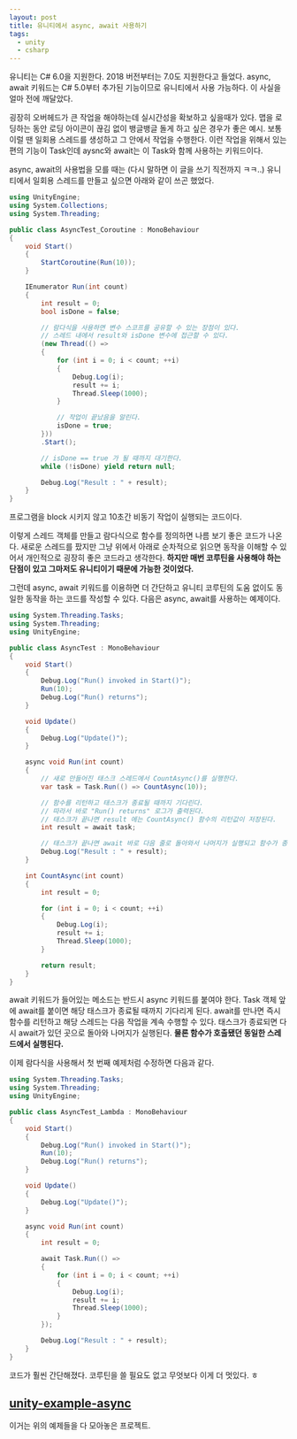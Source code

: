 ```yaml
---
layout: post
title: 유니티에서 async, await 사용하기
tags:
  - unity
  - csharp
---
```


유니티는 C# 6.0을 지원한다. 2018 버전부터는 7.0도 지원한다고 들었다. async, await 키워드는 C# 5.0부터 추가된 기능이므로 유니티에서 사용 가능하다. 이 사실을 얼마 전에 깨달았다.  

굉장히 오버헤드가 큰 작업을 해야하는데 실시간성을 확보하고 싶을때가 있다. 맵을 로딩하는 동안 로딩 아이콘이 끊김 없이 뱅글뱅글 돌게 하고 싶은 경우가 좋은 예시. 보통 이럴 땐 일회용 스레드를 생성하고 그 안에서 작업을 수행한다. 이런 작업을 위해서 있는 편의 기능이 Task인데 aysnc와 await는 이 Task와 함께 사용하는 키워드이다.  

async, await의 사용법을 모를 때는 (다시 말하면 이 글을 쓰기 직전까지 ㅋㅋ..) 유니티에서 일회용 스레드를 만들고 싶으면 아래와 같이 쓰곤 했었다.

```csharp
using UnityEngine;
using System.Collections;
using System.Threading;

public class AsyncTest_Coroutine : MonoBehaviour
{
	void Start()
	{
		StartCoroutine(Run(10));
	}

	IEnumerator Run(int count)
	{
		int result = 0;
		bool isDone = false;

		// 람다식을 사용하면 변수 스코프를 공유할 수 있는 장점이 있다.
		// 스레드 내에서 result와 isDone 변수에 접근할 수 있다.
		(new Thread(() =>
		{
			for (int i = 0; i < count; ++i)
			{
				Debug.Log(i);
				result += i;
				Thread.Sleep(1000);
			}

			// 작업이 끝났음을 알린다.
			isDone = true;
		}))
		.Start();

		// isDone == true 가 될 때까지 대기한다.
		while (!isDone) yield return null;

		Debug.Log("Result : " + result);
	}
}
```

프로그램을 block 시키지 않고 10초간 비동기 작업이 실행되는 코드이다.  

이렇게 스레드 객체를 만들고 람다식으로 함수를 정의하면 나름 보기 좋은 코드가 나온다. 새로운 스레드를 팠지만 그냥 위에서 아래로 순차적으로 읽으면 동작을 이해할 수 있어서 개인적으로 굉장히 좋은 코드라고 생각한다. **하지만 매번 코루틴을 사용해야 하는 단점이 있고 그마저도 유니티이기 때문에 가능한 것이었다.**

그런데 async, await 키워드를 이용하면 더 간단하고 유니티 코루틴의 도움 없이도 동일한 동작을 하는 코드를 작성할 수 있다. 다음은 async, await를 사용하는 예제이다.

```csharp
using System.Threading.Tasks;
using System.Threading;
using UnityEngine;

public class AsyncTest : MonoBehaviour
{
	void Start()
	{
		Debug.Log("Run() invoked in Start()");
		Run(10);
		Debug.Log("Run() returns");
	}

	void Update()
	{
		Debug.Log("Update()");
	}

	async void Run(int count)
	{
		// 새로 만들어진 태스크 스레드에서 CountAsync()를 실행한다.
		var task = Task.Run(() => CountAsync(10));

		// 함수를 리턴하고 태스크가 종료될 때까지 기다린다.
		// 따라서 바로 "Run() returns" 로그가 출력된다.
		// 태스크가 끝나면 result 에는 CountAsync() 함수의 리턴값이 저장된다.
		int result = await task;

		// 태스크가 끝나면 await 바로 다음 줄로 돌아와서 나머지가 실행되고 함수가 종료된다.
		Debug.Log("Result : " + result);
	}

	int CountAsync(int count)
	{
		int result = 0;

		for (int i = 0; i < count; ++i)
		{
			Debug.Log(i);
			result += i;
			Thread.Sleep(1000);
		}

		return result;
	}
}
```

await 키워드가 들어있는 메소드는 반드시 async 키워드를 붙여야 한다. Task 객체 앞에 await를 붙이면 해당 태스크가 종료될 때까지 기다리게 된다. await를 만나면 즉시 함수를 리턴하고 해당 스레드는 다음 작업을 계속 수행할 수 있다. 태스크가 종료되면 다시 await가 있던 곳으로 돌아와 나머지가 실행된다. **물론 함수가 호출됐던 동일한 스레드에서 실행된다.**

이제 람다식을 사용해서 첫 번째 예제처럼 수정하면 다음과 같다.

```csharp
using System.Threading.Tasks;
using System.Threading;
using UnityEngine;

public class AsyncTest_Lambda : MonoBehaviour
{
	void Start()
	{
		Debug.Log("Run() invoked in Start()");
		Run(10);
		Debug.Log("Run() returns");
	}

	void Update()
	{
		Debug.Log("Update()");
	}

	async void Run(int count)
	{
		int result = 0;

		await Task.Run(() =>
		{
			for (int i = 0; i < count; ++i)
			{
				Debug.Log(i);
				result += i;
				Thread.Sleep(1000);
			}
		});

		Debug.Log("Result : " + result);
	}
}
```

코드가 훨씬 간단해졌다. 코루틴을 쓸 필요도 없고 무엇보다 이게 더 멋있다. ㅎ

## [unity-example-async](https://github.com/llenok/unity-example-async)
이거는 위의 예제들을 다 모아놓은 프로젝트.